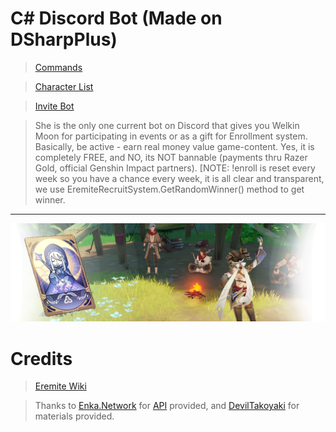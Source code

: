 # C# Discord Bot (Made on DSharpPlus)

> [Commands](https://github.com/dentalmisorder/discordbot/wiki/Enroll---Eremite-Recruit-System)

> [Character List](https://github.com/dentalmisorder/discordbot/wiki/Character-List)

> [Invite Bot](https://discord.com/api/oauth2/authorize?client_id=739487241469952000&permissions=8&scope=bot)

> She is the only one current bot on Discord that gives you Welkin Moon for participating in events or as a gift for Enrollment system. Basically, be active - earn real money value game-content. Yes, it is completely FREE, and NO, its NOT bannable (payments thru Razer Gold, official Genshin Impact partners). [NOTE: !enroll is reset every week so you have a chance every week, it is all clear and transparent, we use EremiteRecruitSystem.GetRandomWinner() method to get winner.

***
<a href="https://docs.google.com/document/d/1kO8hHnboGeMsSsdFOT-LwKPUa2rxmlWIGya-gj65amg/edit#heading=h.71uvhmg6cluw"><img src=https://github.com/dentalmisorder/discordbot/blob/main/Discord%20Bot/bin/Debug/netcoreapp3.1/eremites_recruit_system/banner_eremite_recruit_system.png></img></a>

# Credits

> [Eremite Wiki](https://github.com/dentalmisorder/discordbot/wiki)

> Thanks to [Enka.Network](https://github.com/EnkaNetwork) for [API](https://github.com/EnkaNetwork/API-docs) provided, and [DevilTakoyaki](https://twitter.com/deviltakoyaki) for materials provided.
